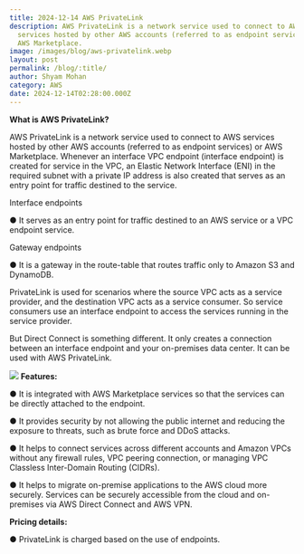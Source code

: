 ```yaml
---
title: 2024-12-14 AWS PrivateLink
description: AWS PrivateLink is a network service used to connect to AWS
  services hosted by other AWS accounts (referred to as endpoint services) or
  AWS Marketplace.
image: /images/blog/aws-privatelink.webp
layout: post
permalink: /blog/:title/
author: Shyam Mohan
category: AWS
date: 2024-12-14T02:28:00.000Z
---
```

**What is AWS PrivateLink?** 

AWS PrivateLink is a network service used to connect to AWS services hosted by other AWS accounts (referred to as endpoint services) or AWS Marketplace. Whenever an interface VPC endpoint (interface endpoint) is created for service in the VPC, an Elastic Network Interface (ENI) in the required subnet with a private IP address is also created that serves as an entry point for traffic destined to the service.

Interface endpoints 

● It serves as an entry point for traffic destined to an AWS service or a VPC endpoint service. 

Gateway endpoints 

● It is a gateway in the route-table that routes traffic only to Amazon S3 and DynamoDB.

PrivateLink is used for scenarios where the source VPC acts as a service provider, and the destination VPC acts as a service consumer. So service consumers use an interface endpoint to access the services running in the service provider.

But Direct Connect is something different. It only creates a connection between an interface endpoint and your on-premises data center. It can be used with AWS PrivateLink.

**![](https://lh7-rt.googleusercontent.com/docsz/AD_4nXfzmycYOqnXEA8TJeEYL87vBka41OTszyHuuHavl63KOWNetFzqUvhVK9_aL_d88mFGnFh3hY1ts3n0R2On-0iqqMQkyj1Xn5wW21XwiFYQBjd9pj-RH1zIk1Bft-8-0ODzN8MP?key=q390jo8iRKV-c2BprE8LOg)**
**Features:**

● It is integrated with AWS Marketplace services so that the services can be directly attached to the endpoint.

● It provides security by not allowing the public internet and reducing the exposure to threats, such as brute force and DDoS attacks.

● It helps to connect services across different accounts and Amazon VPCs without any firewall rules, VPC peering connection, or managing VPC Classless Inter-Domain Routing (CIDRs).

● It helps to migrate on-premise applications to the AWS cloud more securely. Services can be securely accessible from the cloud and on-premises via AWS Direct Connect and AWS VPN.

**Pricing details:**

 ● PrivateLink is charged based on the use of endpoints.
